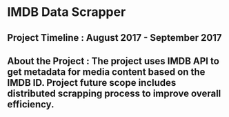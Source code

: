 # IMDB Data Scrapper

## Project Timeline : August 2017 - September 2017

## About the Project : The project uses IMDB API to get metadata for media content based on the IMDB ID. Project future scope includes distributed scrapping process to improve overall efficiency.
